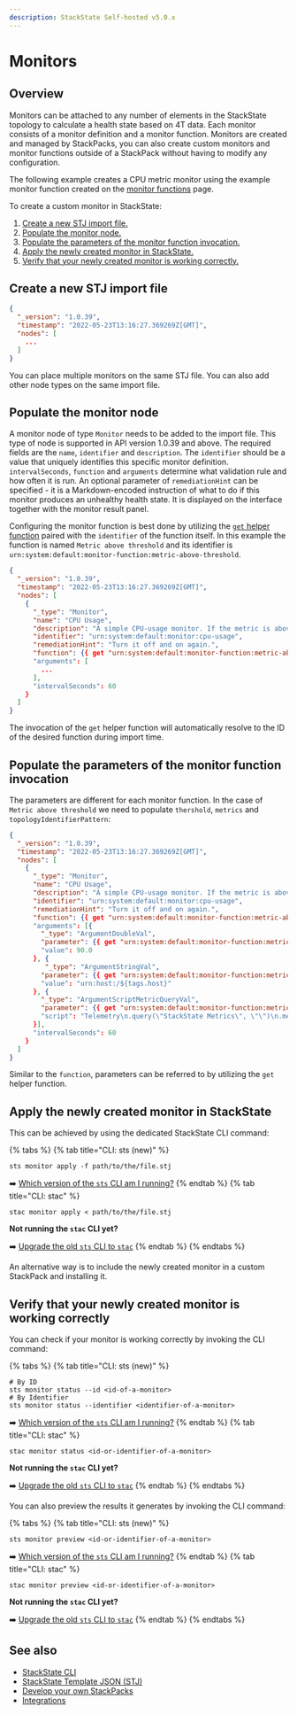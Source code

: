 ```yaml
---
description: StackState Self-hosted v5.0.x
---
```


# Monitors

## Overview

Monitors can be attached to any number of elements in the StackState topology to calculate a health state based on 4T data. Each monitor consists of a monitor definition and a monitor function. Monitors are created and managed by StackPacks, you can also create custom monitors and monitor functions outside of a StackPack without having to modify any configuration.

The following example creates a CPU metric monitor using the example monitor function created on the [monitor functions](../custom-functions/monitor-functions.md) page. 

To create a custom monitor in StackState:

1. [Create a new STJ import file.](#create-a-new-stj-import-file)
2. [Populate the monitor node.](#populate-the-monitor-node)
3. [Populate the parameters of the monitor function invocation.](#populate-the-parameters-of-the-monitor-function-invocation)
4. [Apply the newly created monitor in StackState.](#apply-the-newly-created-monitor-in-stackstate)
5. [Verify that your newly created monitor is working correctly.](#verify-that-your-newly-created-monitor-is-working-correctly)

## Create a new STJ import file

```json
{
  "_version": "1.0.39",
  "timestamp": "2022-05-23T13:16:27.369269Z[GMT]",
  "nodes": [
    ...
  ]
}
```

You can place multiple monitors on the same STJ file. You can also add other node types on the same import file.

## Populate the monitor node

A monitor node of type `Monitor` needs to be added to the import file. This type of node is supported in API version 1.0.39 and above. The required fields are the `name`, `identifier` and `description`. The `identifier` should be a value that uniquely identifies this specific monitor definition. `intervalSeconds`, `function` and `arguments` determine what validation rule and how often it is run. An optional parameter of `remediationHint` can be specified - it is a Markdown-encoded instruction of what to do if this monitor produces an unhealthy health state. It is displayed on the interface together with the monitor result panel.

Configuring the monitor function is best done by utilizing the [`get` helper function](/develop/reference/stj/stj_reference.md#get) paired with the `identifier` of the function itself. In this example the function is named `Metric above threshold` and its identifier is `urn:system:default:monitor-function:metric-above-threshold`.

```json
{
  "_version": "1.0.39",
  "timestamp": "2022-05-23T13:16:27.369269Z[GMT]",
  "nodes": [
    {
      "_type": "Monitor",
      "name": "CPU Usage",
      "description": "A simple CPU-usage monitor. If the metric is above a given threshold, the state is set to CRITICAL.",
      "identifier": "urn:system:default:monitor:cpu-usage",
      "remediationHint": "Turn it off and on again.",
      "function": {{ get "urn:system:default:monitor-function:metric-above-threshold" }},
      "arguments": [
        ...
      ],
      "intervalSeconds": 60
    }
  ]
}
```

The invocation of the `get` helper function will automatically resolve to the ID of the desired function during import time.

## Populate the parameters of the monitor function invocation

The parameters are different for each monitor function. In the case of `Metric above threshold` we need to populate `thershold`, `metrics` and `topologyIdentifierPattern`:

```json
{
  "_version": "1.0.39",
  "timestamp": "2022-05-23T13:16:27.369269Z[GMT]",
  "nodes": [
    {
      "_type": "Monitor",
      "name": "CPU Usage",
      "description": "A simple CPU-usage monitor. If the metric is above a given threshold, the state is set to CRITICAL.",
      "identifier": "urn:system:default:monitor:cpu-usage",
      "remediationHint": "Turn it off and on again.",
      "function": {{ get "urn:system:default:monitor-function:metric-above-threshold" }},
      "arguments": [{
        "_type": "ArgumentDoubleVal",
        "parameter": {{ get "urn:system:default:monitor-function:metric-above-threshold" "Type=Parameter;Name=threshold" }},
        "value": 90.0
      }, {
         "_type": "ArgumentStringVal",
        "parameter": {{ get "urn:system:default:monitor-function:metric-above-threshold" "Type=Parameter;Name=topologyIdentifierPattern" }},
        "value": "urn:host:/${tags.host}"
      }, {
        "_type": "ArgumentScriptMetricQueryVal",
        "parameter": {{ get "urn:system:default:monitor-function:metric-above-threshold" "Type=Parameter;Name=query" }},
        "script": "Telemetry\n.query(\"StackState Metrics\", \"\")\n.metricField(\"system.cpu.system\")\n.groupBy(\"tags.host\")\n.start(\"-1m\")\n.aggregation(\"mean\", \"15s\")"
      }],
      "intervalSeconds": 60
    }
  ]
}
```

Similar to the `function`, parameters can be referred to by utilizing the `get` helper function.

## Apply the newly created monitor in StackState

This can be achieved by using the dedicated StackState CLI command:

{% tabs %}
{% tab title="CLI: sts (new)" %}
```
sts monitor apply -f path/to/the/file.stj
```

➡️ [Which version of the `sts` CLI am I running?](/setup/cli/cli-comparison.md#which-version-of-the-cli-am-i-running)
{% endtab %}
{% tab title="CLI: stac" %}
```
stac monitor apply < path/to/the/file.stj
```

**Not running the `stac` CLI yet?**

➡️ [Upgrade the old `sts` CLI to `stac`](/setup/cli/cli-stac.md#upgrade)
{% endtab %}
{% endtabs %}

An alternative way is to include the newly created monitor in a custom StackPack and installing it.

## Verify that your newly created monitor is working correctly

You can check if your monitor is working correctly by invoking the CLI command:

{% tabs %}
{% tab title="CLI: sts (new)" %}
```
# By ID
sts monitor status --id <id-of-a-monitor>
# By Identifier
sts monitor status --identifier <identifier-of-a-monitor>
```

➡️ [Which version of the `sts` CLI am I running?](/setup/cli/cli-comparison.md#which-version-of-the-cli-am-i-running)
{% endtab %}
{% tab title="CLI: stac" %}
```
stac monitor status <id-or-identifier-of-a-monitor>
```

**Not running the `stac` CLI yet?**

➡️ [Upgrade the old `sts` CLI to `stac`](/setup/cli/cli-stac.md#upgrade)
{% endtab %}
{% endtabs %}

You can also preview the results it generates by invoking the CLI command:

{% tabs %}
{% tab title="CLI: sts (new)" %}
```
sts monitor preview <id-or-identifier-of-a-monitor>
```

➡️ [Which version of the `sts` CLI am I running?](/setup/cli/cli-comparison.md#which-version-of-the-cli-am-i-running)
{% endtab %}
{% tab title="CLI: stac" %}
```
stac monitor preview <id-or-identifier-of-a-monitor>
```

**Not running the `stac` CLI yet?**

➡️ [Upgrade the old `sts` CLI to `stac`](/setup/cli/cli-stac.md#upgrade)
{% endtab %}
{% endtabs %}

## See also

* [StackState CLI](/setup/cli/README.md)
* [StackState Template JSON \(STJ\)](/develop/reference/stj/README.md)
* [Develop your own StackPacks](/stackpacks/sdk.md)
* [Integrations](/stackpacks/integrations/README.md)
